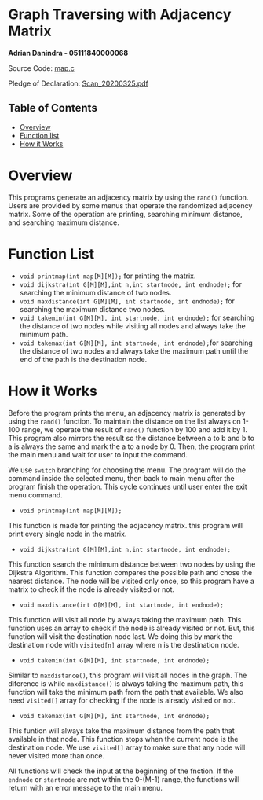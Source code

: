 # Graph Traversing with Adjacency Matrix 
**Adrian Danindra - 05111840000068**

Source Code: [map.c](https://github.com/Bluejake3/Adjacency-Matrix-Graph-Traversing/blob/master/map.c)

Pledge of Declaration: [Scan_20200325.pdf](https://github.com/Bluejake3/Adjacency-Matrix-Graph-Traversing/blob/master/Scan_20200325.pdf)

## Table of Contents
* [Overview](https://github.com/Bluejake3/Adjacency-Matrix-Graph-Traversing#Overview)
* [Function list](https://github.com/Bluejake3/Adjacency-Matrix-Graph-Traversing#Function-list)
* [How it Works](https://github.com/Bluejake3/Adjacency-Matrix-Graph-Traversing#How-it-Works)

# Overview
This programs generate an adjacency matrix by using the `rand()` function. Users are provided by some menus that operate the randomized adjacency matrix. Some of the operation are printing, searching minimum distance, and searching maximum distance.

# Function List
* `void printmap(int map[M][M]);` for printing the matrix.
* `void dijkstra(int G[M][M],int n,int startnode, int endnode);` for searching the minimum distance of two nodes.
* `void maxdistance(int G[M][M], int startnode, int endnode);` for searching the maximum distance two nodes.
* `void takemin(int G[M][M], int startnode, int endnode);` for searching the distance of two nodes while visiting all nodes and always take the minimum path.
* `void takemax(int G[M][M], int startnode, int endnode);`for searching the distance of two nodes and always take the maximum path until the end of the path is the destination node.

# How it Works
Before the program prints the menu, an adjacency matrix is generated by using the `rand()` function. To maintain the distance on the list always on 1-100 range, we operate the result of `rand()` function by 100 and add it by 1. This program also mirrors the result so the distance between a to b and b to a is always the same and mark the a to a node by 0. Then, the program print the main menu and wait for user to input the command.

We use `switch` branching for choosing the menu. The program will do the command inside the selected menu, then back to main menu after the program finish the operation. This cycle continues until user enter the exit menu command.

* `void printmap(int map[M][M]);`

This function is made for printing the adjacency matrix. this program will print every single node in the matrix.

* `void dijkstra(int G[M][M],int n,int startnode, int endnode);`

This function search the minimum distance between two nodes by using the Dijkstra Algorithm. This function compares the possible path and chose the nearest distance. The node will be visited only once, so this program have a matrix to check if the node is already visited or not.

* `void maxdistance(int G[M][M], int startnode, int endnode);`

This function will visit all node by always taking the maximum path. This function uses an array to check if the node is already visited or not. But, this function will visit the destination node last. We doing this by mark the destination node with `visited[n]` array where n is the destination node.

* `void takemin(int G[M][M], int startnode, int endnode);`

Similar to `maxdistance()`, this program will visit all nodes in the graph. The diference is while `maxdistance()` is always taking the maximum path, this function will take the minimum path from the path that available. We also need `visited[]` array for checking if the node is already visited or not.

* `void takemax(int G[M][M], int startnode, int endnode);`

This funtion will always take the maximum distance from the path that available in that node. This function stops when the current node is the destination node. We use `visited[]` array to make sure that any node will never visited more than once.

All functions will check the input at the beginning of the fnction. If the `endnode` or `startnode` are not within the 0-(M-1) range, the functions will return with an error message to the main menu.







